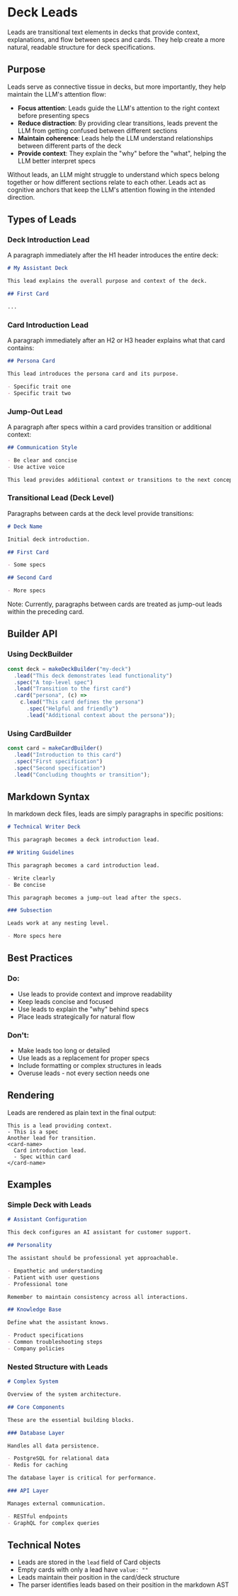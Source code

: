 # Deck Leads

Leads are transitional text elements in decks that provide context,
explanations, and flow between specs and cards. They help create a more natural,
readable structure for deck specifications.

## Purpose

Leads serve as connective tissue in decks, but more importantly, they help
maintain the LLM's attention flow:

- **Focus attention**: Leads guide the LLM's attention to the right context
  before presenting specs
- **Reduce distraction**: By providing clear transitions, leads prevent the LLM
  from getting confused between different sections
- **Maintain coherence**: Leads help the LLM understand relationships between
  different parts of the deck
- **Provide context**: They explain the "why" before the "what", helping the LLM
  better interpret specs

Without leads, an LLM might struggle to understand which specs belong together
or how different sections relate to each other. Leads act as cognitive anchors
that keep the LLM's attention flowing in the intended direction.

## Types of Leads

### Deck Introduction Lead

A paragraph immediately after the H1 header introduces the entire deck:

```markdown
# My Assistant Deck

This lead explains the overall purpose and context of the deck.

## First Card

...
```

### Card Introduction Lead

A paragraph immediately after an H2 or H3 header explains what that card
contains:

```markdown
## Persona Card

This lead introduces the persona card and its purpose.

- Specific trait one
- Specific trait two
```

### Jump-Out Lead

A paragraph after specs within a card provides transition or additional context:

```markdown
## Communication Style

- Be clear and concise
- Use active voice

This lead provides additional context or transitions to the next concept.
```

### Transitional Lead (Deck Level)

Paragraphs between cards at the deck level provide transitions:

```markdown
# Deck Name

Initial deck introduction.

## First Card

- Some specs

## Second Card

- More specs
```

Note: Currently, paragraphs between cards are treated as jump-out leads within
the preceding card.

## Builder API

### Using DeckBuilder

```typescript
const deck = makeDeckBuilder("my-deck")
  .lead("This deck demonstrates lead functionality")
  .spec("A top-level spec")
  .lead("Transition to the first card")
  .card("persona", (c) =>
    c.lead("This card defines the persona")
      .spec("Helpful and friendly")
      .lead("Additional context about the persona"));
```

### Using CardBuilder

```typescript
const card = makeCardBuilder()
  .lead("Introduction to this card")
  .spec("First specification")
  .spec("Second specification")
  .lead("Concluding thoughts or transition");
```

## Markdown Syntax

In markdown deck files, leads are simply paragraphs in specific positions:

```markdown
# Technical Writer Deck

This paragraph becomes a deck introduction lead.

## Writing Guidelines

This paragraph becomes a card introduction lead.

- Write clearly
- Be concise

This paragraph becomes a jump-out lead after the specs.

### Subsection

Leads work at any nesting level.

- More specs here
```

## Best Practices

### Do:

- Use leads to provide context and improve readability
- Keep leads concise and focused
- Use leads to explain the "why" behind specs
- Place leads strategically for natural flow

### Don't:

- Make leads too long or detailed
- Use leads as a replacement for proper specs
- Include formatting or complex structures in leads
- Overuse leads - not every section needs one

## Rendering

Leads are rendered as plain text in the final output:

```
This is a lead providing context.
- This is a spec
Another lead for transition.
<card-name>
  Card introduction lead.
  - Spec within card
</card-name>
```

## Examples

### Simple Deck with Leads

```markdown
# Assistant Configuration

This deck configures an AI assistant for customer support.

## Personality

The assistant should be professional yet approachable.

- Empathetic and understanding
- Patient with user questions
- Professional tone

Remember to maintain consistency across all interactions.

## Knowledge Base

Define what the assistant knows.

- Product specifications
- Common troubleshooting steps
- Company policies
```

### Nested Structure with Leads

```markdown
# Complex System

Overview of the system architecture.

## Core Components

These are the essential building blocks.

### Database Layer

Handles all data persistence.

- PostgreSQL for relational data
- Redis for caching

The database layer is critical for performance.

### API Layer

Manages external communication.

- RESTful endpoints
- GraphQL for complex queries
```

## Technical Notes

- Leads are stored in the `lead` field of Card objects
- Empty cards with only a lead have `value: ""`
- Leads maintain their position in the card/deck structure
- The parser identifies leads based on their position in the markdown AST
